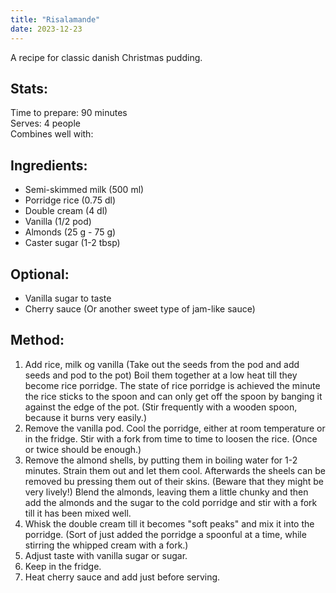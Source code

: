 ```yaml
---
title: "Risalamande"
date: 2023-12-23
---
```

A recipe for classic danish Christmas pudding.

## Stats:
Time to prepare: 90 minutes  
Serves: 4 people  
Combines well with:

## Ingredients:
- Semi-skimmed milk (500 ml)
- Porridge rice (0.75 dl)
- Double cream (4 dl)
- Vanilla (1/2 pod)
- Almonds (25 g - 75 g)
- Caster sugar (1-2 tbsp)

## Optional:
- Vanilla sugar to taste
- Cherry sauce (Or another sweet type of jam-like sauce)

## Method:
1. Add rice, milk og vanilla (Take out the seeds from the pod and add seeds and pod to the pot) Boil them together at a low heat till they become rice porridge. The state of rice porridge is achieved the minute the rice sticks to the spoon and can only get off the spoon by banging it against the edge of the pot. (Stir frequently with a wooden spoon, because it burns very easily.)
2. Remove the vanilla pod. Cool the porridge, either at room temperature or in the fridge. Stir with a fork from time to time to loosen the rice. (Once or twice should be enough.)
3. Remove the almond shells, by putting them in boiling water for 1-2 minutes. Strain them out and let them cool. Afterwards the sheels can be removed bu pressing them out of their skins. (Beware that they might be very lively!) Blend the almonds, leaving them a little chunky and then add the almonds and the sugar to the cold porridge and stir with a fork till it has been mixed well.
4. Whisk the double cream till it becomes "soft peaks" and mix it into the porridge. (Sort of just added the porridge a spoonful at a time, while stirring the whipped cream with a fork.)
5. Adjust taste with vanilla sugar or sugar.
6. Keep in the fridge.
7. Heat cherry sauce and add just before serving.

